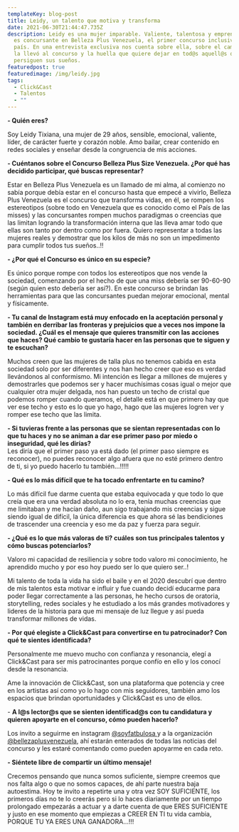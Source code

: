 ```yaml
---
templateKey: blog-post
title: Leidy, un talento que motiva y transforma
date: 2021-06-30T21:44:47.735Z
description: Leidy es una mujer imparable. Valiente, talentosa y emprendedora,
  es concursante en Belleza Plus Venezuela, el primer concurso inclusivo del
  país. En una entrevista exclusiva nos cuenta sobre ella, sobre el camino que
  la llevó al concurso y la huella que quiere dejar en tod@s aquell@s que
  persiguen sus sueños.
featuredpost: true
featuredimage: /img/leidy.jpg
tags:
  - Click&Cast
  - Talentos
  - ""
---
```

<!--StartFragment-->

**\- Quién eres?**

Soy Leidy Tixiana, una mujer de 29 años, sensible, emocional, valiente, líder, de carácter fuerte y corazón noble. Amo bailar, crear contenido en redes sociales y enseñar desde la congruencia de mis acciones.

**\- Cuéntanos sobre el Concurso Belleza Plus Size Venezuela. ¿Por qué has decidido participar, qué buscas representar?**

Estar en Belleza Plus Venezuela es un llamado de mi alma, al comienzo no sabía porque debía estar en el concurso hasta que empecé a vivirlo, Belleza Plus Venezuela es el concurso que transforma vidas, en él, se rompen los estereotipos (sobre todo en Venezuela que es conocido como el País de las misses) y las concursantes rompen muchos paradigmas o creencias que las limitan logrando la transformación interna que las lleva amar todo que ellas son tanto por dentro como por fuera. Quiero representar a todas las mujeres reales y demostrar que los kilos de más no son un impedimento para cumplir todos tus sueños..!!

**\- ¿Por qué el Concurso es único en su especie?**

Es único porque rompe con todos los estereotipos que nos vende la sociedad, comenzando por el hecho de que una miss debería ser 90-60-90 (según quien esto debería ser así?). En este concurso se brindan las herramientas para que las concursantes puedan mejorar emocional, mental y físicamente.

**\- Tu canal de Instagram está muy enfocado en la aceptación personal y también en derribar las fronteras y prejuicios que a veces nos impone la sociedad. ¿Cuál es el mensaje que quieres transmitir con las acciones que haces? Qué cambio te gustaría hacer en las personas que te siguen y te escuchan?**

Muchos creen que las mujeres de talla plus no tenemos cabida en esta sociedad solo por ser diferentes y nos han hecho creer que eso es verdad llevándonos al conformismo. Mi intención es llegar a millones de mujeres y demostrarles que podemos ser y hacer muchísimas cosas igual o mejor que cualquier otra mujer delgada, nos han puesto un techo de cristal que podemos romper cuando queramos, el detalle está en que primero hay que ver ese techo y esto es lo que yo hago, hago que las mujeres logren ver y romper ese techo que las limita.

**\- Si tuvieras frente a las personas que se sientan representadas con lo que tu haces y no se animan a dar ese primer paso por miedo o inseguridad,  qué les dirías?**\
Les diría que el primer paso ya está dado (el primer paso siempre es reconocer), no puedes reconocer algo afuera que no esté primero dentro de ti, si yo puedo hacerlo tu también...!!!!!

**\- Qué es lo más difícil que te ha tocado enfrentarte en tu camino?**

Lo más difícil fue darme cuenta que estaba equivocada y que todo lo que creía que era una verdad absoluta no lo era, tenía muchas creencias que me limitaban y me hacían daño, aun sigo trabajando mis creencias y sigue siendo igual de difícil, la única diferencia es que ahora sé las bendiciones de trascender una creencia y eso me da paz y fuerza para seguir.

**\- ¿Qué es lo que más valoras de ti? cuáles son tus principales talentos y cómo buscas potenciarlos?**

Valoro mi capacidad de resiliencia y sobre todo valoro mi conocimiento, he aprendido mucho y por eso hoy puedo ser lo que quiero ser..!

Mi talento de toda la vida ha sido el baile y en el 2020 descubrí que dentro de mis talentos esta motivar e influir y fue cuando decidí educarme para poder llegar correctamente a las personas, he hecho cursos de oratoria, storytelling, redes sociales y he estudiado a los más grandes motivadores y lideres de la historia para que mi mensaje de luz llegue y así pueda transformar millones de vidas.

**\- Por qué elegiste a Click&Cast para convertirse en tu patrocinador? Con qué te sientes identificada?**

Personalmente me muevo mucho con confianza y resonancia, elegí a Click&Cast para ser mis patrocinantes porque confío en ello y los conocí desde la resonancia.

Ame la innovación de Click&Cast, son una plataforma que potencia y cree en los artistas así como yo lo hago con mis seguidores, también amo los espacios que brindan oportunidades y Click&Cast es uno de ellos.

\- **A l@s lector@s que se sienten identificad@s con tu candidatura y quieren apoyarte en el concurso, cómo pueden hacerlo?**

Los invito a seguirme en instagram [@soyfatbulosa ](https://www.instagram.com/soyfatbulosa/)y a la organización [@bellezaplusvenezuela](https://www.instagram.com/bellezaplusvenezuela/), ahí estarán enterados de todas las noticias del concurso y les estaré comentando como pueden apoyarme en cada reto.

**\- Siéntete libre de compartir un último mensaje!**

Crecemos pensando que nunca somos suficiente, siempre creemos que nos falta algo o que no somos capaces, de ahí parte nuestra baja autoestima. Hoy te invito a repetirte una y otra vez SOY SUFICIENTE, los primeros días no te lo creerás pero si lo haces diariamente por un tiempo prolongado empezarás a actuar y a darte cuenta de que ERES SUFICIENTE y justo en ese momento que empiezas a CREER EN TI tu vida cambia, PORQUE TU YA ERES UNA GANADORA...!!!

<!--EndFragment-->



<!--EndFragment-->

<!--EndFragment-->

<!--EndFragment-->

<!--EndFragment-->